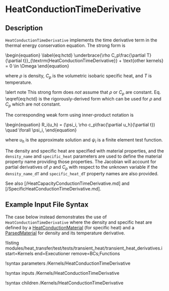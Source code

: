 # HeatConductionTimeDerivative

## Description

`HeatConductionTimeDerivative` implements the time derivative term in the
thermal energy conservation equation. The strong form is

\begin{equation}
\label{eq:hctd}
\underbrace{\rho C_p\frac{\partial T}{\partial t}}_{\textrm{HeatConductionTimeDerivative}} + \text{other kernels} = 0 \in \Omega
\end{equation}

where $\rho$ is density, $C_p$ is the volumetric isobaric specific heat, and $T$ is
temperature.

!alert note
This strong form does *not* assume that $\rho$ or $C_p$ are constant. Eq. \eqref{eq:hctd} is the rigorously-derived form which can be used for $\rho$ and $C_p$ which are not constant.

The corresponding weak form using inner-product notation is

\begin{equation}
R_i(u_h) = (\psi_i, \rho c_p\frac{\partial u_h}{\partial t}) \quad \forall \psi_i,
\end{equation}

where $u_h$ is the approximate solution and $\psi_i$ is a finite element test function.

The density and specific heat are specified with material properties,
and the `density_name` and `specific_heat` parameters are used to define the material property
name providing those properties.
The Jacobian will account for partial derivatives of $\rho$ and $C_p$
with respect to the unknown variable if the `density_name_dT` and `specific_heat_dT` property
names are also provided.

See also [/HeatCapacityConductionTimeDerivative.md] and [/SpecificHeatConductionTimeDerivative.md].

## Example Input File Syntax

The case below instead demonstrates the use of `HeatConductionTimeDerivative` where the
density and specific heat are defined by a [HeatConductionMaterial](/HeatConductionMaterial.md) (for specific heat) and a [ParsedMaterial](ParsedMaterial.md) for density and its temperature derivative.

!listing modules/heat_transfer/test/tests/transient_heat/transient_heat_derivatives.i
  start=Kernels
  end=Executioner
  remove=BCs;Functions

!syntax parameters /Kernels/HeatConductionTimeDerivative

!syntax inputs /Kernels/HeatConductionTimeDerivative

!syntax children /Kernels/HeatConductionTimeDerivative
